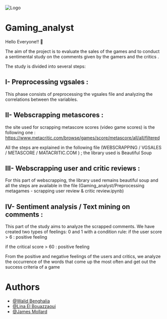 ![Logo](https://img.freepik.com/vecteurs-libre/relaxation-refroidissement-astronaute-mignon-illustration-icone-vecteur-dessin-anime-controleur-jeu-concept-icone-science-technologie-isole-vecteur-premium-style-dessin-anime-plat_138676-3717.jpg?w=2000)

# Gaming_analyst

Hello Everyone!! 	:dizzy:

The aim of the project is to evaluate the sales of the games and to conduct a sentimental study on the comments given by the gamers and the critics . 

The study is divided into several steps: 


 ## I- Preprocessing vgsales :

This phase consists of preprocessing the vgsales file and analyzing the correlations between the variables. 

## II- Webscrapping metascores : 

the site used for scrapping metascore scores (video game scores)
is the following one :
https://www.metacritic.com/browse/games/score/metascore/all/all/filtered

All the steps are explained in the following file (WEBSCRAPPING / VGSALES / METASCORE / MATACRITIC.COM
) ;  the library used is Beautiful Soup

## III- Webscrapping user and critic reviews : 

For this part of webscrapping, the library used remains beautiful soup and all the steps are available in the file 
(Gaming_analyst/Preprocessing metagames - scrapping user review & critic review.ipynb)


## IV- Sentiment analysis / Text mining on comments :

This part of the study aims to analyze the scrapped comments.
We have created two types of feelings: 0 and 1 with a condition rule:
if the user score > 6 : positive feeling

if the critical score > 60 : positive feeling 

From the positive and negative feelings of the users and critics, we analyze the occurrence of the words that come up the most often and get out the success criteria of a game 


# Authors

- [@Walid Benghalia](https://www.github.com/)
- [@Lina El Bouazzaoui ](https://www.github.com/Linaa01/Linaa01.git)
- [@James Mollard ](https://www.github.com/)


